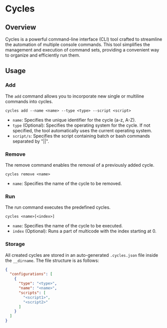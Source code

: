 # Cycles
## Overview
Cycles is a powerful command-line interface (CLI) tool crafted to streamline the automation of multiple console commands. This tool simplifies the management and execution of command sets, providing a convenient way to organize and efficiently run them.
## Usage
### Add
The `add` command allows you to incorporate new single or multiline commands into cycles.
```
cycles add --name <name> --type <type> --script <script>
```
- `name`: Specifies the unique identifier for the cycle (a-z, A-Z).
- `type` (Optional): Specifies the operating system for the cycle. If not specified, the tool automatically uses the current operating system.
- `script/s`: Specifies the script containing batch or bash commands separated by "||".
### Remove
The remove command enables the removal of a previously added cycle.
```
cycles remove <name>
```
- `name`: Specifies the name of the cycle to be removed.
### Run
The run command executes the predefined cycles.
```
cycles <name>[<index>]
```
- `name`: Specifies the name of the cycle to be executed.
- `index` (Optional): Runs a part of multicode with the index starting at 0.
### Storage
All created cycles are stored in an auto-generated `.cycles.json` file inside the `__dirname`. The file structure is as follows:
```json
{
  "configurations": [
    {
      "type": "<type>",
      "name": "<name>",
      "scripts": [
        "<script1>",
        "<script2>"
      ]
    }
  ]
}
```
